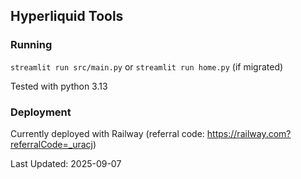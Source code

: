 ## Hyperliquid Tools

### Running

`streamlit run src/main.py` or `streamlit run home.py` (if migrated)

Tested with python 3.13

### Deployment

Currently deployed with Railway (referral code: https://railway.com?referralCode=_uracj)

Last Updated: 2025-09-07
